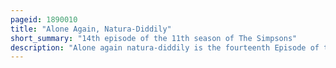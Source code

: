```yaml
---
pageid: 1890010
title: "Alone Again, Natura-Diddily"
short_summary: "14th episode of the 11th season of The Simpsons"
description: "Alone again natura-diddily is the fourteenth Episode of the eleventh Season of the american Tv Series the Simpsons and marks the final regular Appearance of the Character Maude Flanders. In the Episode, she is killed in an Accident while watching an Auto Race, devastating Ned Flanders and prompting Homer to find a new Woman for his grieving Friend. After a Series of unsuccessful Dates ned Begins to question his Faith in God. His Faith is restored however when he heard the female lead Singer of a christian Rock Band played by guest Star Shawn Colvin Sing in Church. The Episode's Title is a Parody of the Song alone again by Gilbert O'Sullivan."
---
```

